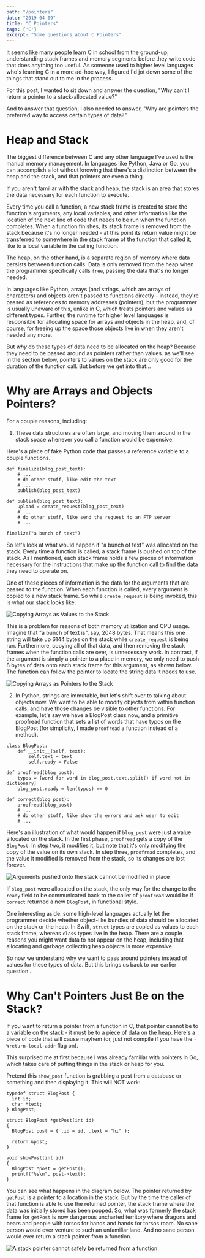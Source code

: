 ```yaml
---
path: "/pointers"
date: "2019-04-09"
title: "C Pointers"
tags: ['C']
excerpt: "Some questions about C Pointers"
---
```

It seems like many people learn C in school from the ground-up, understanding stack frames and memory segments before they write code that does anything too useful. As someone used to higher level languages who's learning C in a more ad-hoc way, I figured I'd jot down some of the things that stand out to me in the process.

For this post, I wanted to sit down and answer the question, "Why can't I return a pointer to a stack-allocated value?"

And to answer that question, I also needed to answer, "Why are pointers the preferred way to access certain types of data?"

# Heap and Stack

The biggest difference between C and any other language I've used is the manual memory management. In languages like Python, Java or Go, you can accomplish a lot without knowing that there's a distinction between the heap and the stack, and that pointers are even a thing.

If you aren't familiar with the stack and heap, the stack is an area that stores the data necessary for each function to execute.

Every time you call a function, a new stack frame is created to store the function's arguments, any local variables, and other information like the location of the next line of code that needs to be run when the function completes. When a function finishes, its stack frame is removed from the stack because it's no longer needed - at this point its return value might be transferred to somewhere in the stack frame of the function that called it, like to a local variable in the calling function.

The heap, on the other hand, is a separate region of memory where data persists between function calls. Data is only removed from the heap when the programmer specifically calls `free`, passing the data that's no longer needed.

In languages like Python, arrays (and strings, which are arrays of characters) and objects aren't passed to functions directly - instead, they're passed as references to memory addresses (pointers), but the programmer is usually unaware of this, unlike in C, which treats pointers and values as different types. Further, the runtime for higher level languages is responsible for allocating space for arrays and objects in the heap, and, of course, for freeing up the space those objects live in when they aren't needed any more.

But _why_ do these types of data need to be allocated on the heap? Because they need to be passed around as pointers rather than values. as we'll see in the section below, pointers to values on the stack are only good for the duration of the function call. But before we get into that...

# Why are Arrays and Objects Pointers?

For a couple reasons, including:

1) These data structures are often large, and moving them around in the stack space whenever you call a function would be expensive.

Here's a piece of fake Python code that passes a reference variable to a couple functions.

```
def finalize(blog_post_text):
    # ...
    # do other stuff, like edit the text
    # ...
    publish(blog_post_text)

def publish(blog_post_text):
    upload = create_request(blog_post_text)
    # ...
    # do other stuff, like send the request to an FTP server
    # ...

finalize("a bunch of text")
```

So let's look at what would happen if "a bunch of text" was allocated on the stack. Every time a function is called, a stack frame is pushed on top of the stack. As I mentioned, each stack frame holds a few pieces of information necessary for the instructions that make up the function call to find the data they need to operate on.

One of these pieces of information is the data for the arguments that are passed to the function. When each function is called, every argument is copied to a new stack frame. So while `create_request` is being invoked, this is what our stack looks like:

![Copying Arrays as Values to the Stack](/images/stack_value.svg)

This is a problem for reasons of both memory utilization and CPU usage. Imagine that "a bunch of text is", say, 2048 bytes. That means this one string will take up 6144 bytes on the stack while `create_request` is being run. Furthermore, copying all of that data, and then removing the stack frames when the function calls are over, is unnecessary work. In contrast, if the argument is simply a pointer to a place in memory, we only need to push 8 bytes of data onto each stack frame for this argument, as shown below. The function can follow the pointer to locate the string data it needs to use.

![Copying Arrays as Pointers to the Stack](/images/stack_pointer.svg)

2) In Python, strings are immutable, but let's shift over to talking about objects now. We want to be able to modify objects from within function calls, and have those changes be visible to other functions. For example, let's say we have a BlogPost class now, and a primitive proofread function that sets a list of words that have typos on the BlogPost (for simplicity, I made `proofread` a function instead of a method).

```
class BlogPost:
    def __init__(self, text):
        self.text = text
        self.ready = False

def proofread(blog_post):
    typos = [word for word in blog_post.text.split() if word not in dictionary]
    blog_post.ready = len(typos) == 0

def correct(blog_post):
    proofread(blog_post)
    # ...
    # do other stuff, like show the errors and ask user to edit
    # ...
```

Here's an illustration of what would happen if `blog_post` were just a value allocated on the stack. In the first phase, `proofread` gets a copy of the `BlogPost`. In step two, it modifies it, but note that it's only modifying the copy of the value on its own stack. In step three, `proofread` completes, and the value it modified is removed from the stack, so its changes are lost forever.

![Arguments pushed onto the stack cannot be modified in place](/images/stack_modification.svg)

If `blog_post` were allocated on the stack, the only way for the change to the `ready` field to be communicated back to the caller of `proofread` would be if `correct` returned a new `BlogPost`, in functional style.

One interesting aside: some high-level languages actually let the programmer decide whether object-like bundles of data should be allocated on the stack or the heap. In Swift, `struct` types are copied as values to each stack frame, whereas `class` types live in the heap. There are a couple reasons you might want data to not appear on the heap, including that allocating and garbage collecting heap objects is more expensive.

So now we understand why we want to pass around pointers instead of values for these types of data. But this brings us back to our earlier question...

# Why Can't Pointers Just Be on the Stack?

If you want to return a pointer from a function in C, that pointer cannot be to a variable on the stack - it must be to a piece of data on the heap. Here's a piece of code that will cause mayhem (or, just not compile if you have the `-Wreturn-local-addr` flag on).

This surprised me at first because I was already familiar with pointers in Go, which takes care of putting things in the stack or heap for you.

Pretend this `show_post` function is grabbing a post from a database or something and then displaying it. This will NOT work:

```
typedef struct BlogPost {
  int id;
  char *text;
} BlogPost;

struct BlogPost *getPost(int id)
{
  BlogPost post = { .id = id, .text = "hi" };

  return &post;
}

void showPost(int id)
{
  BlogPost *post = getPost(); 
  printf("%s\n", post->text); 
}
```

You can see what happens in the diagram below. The pointer returned by `getPost` is a pointer to a location in the stack. But by the time the caller of that function is able to use the returned pointer, the stack frame where the data was initially stored has been popped. So, what was formerly the stack frame for `getPost` is now dangerous uncharted territory where dragons and bears and people with torsos for hands and hands for torsos roam. No sane person would ever venture to such an unfamiliar land. And no sane person would ever return a stack pointer from a function.

![A stack pointer cannot safely be returned from a function](/images/stack_variable.svg)